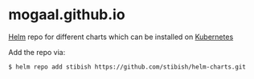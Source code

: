 # mogaal.github.io

[Helm](https://helm.sh) repo for different charts which can be installed on [Kubernetes](https://kubernetes.io)

Add the repo via:
```console
$ helm repo add stibish https://github.com/stibish/helm-charts.git
```

